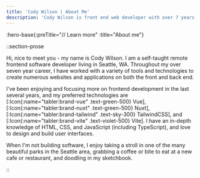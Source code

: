 ```yaml
---
title: 'Cody Wilson | About Me'
description: 'Cody Wilson is front end web developer with over 7 years of experience working in numerous roles using a variety of tools and technologies.'
---
```


:hero-base{:preTitle="// Learn more" :title="About me"}

::section-prose
<div class="px-8 pt-16 pb-8 -mt-48 lg:p-16 bg-neutral-800">
Hi, nice to meet you - my name is Cody Wilson. I am a self-taught remote frontend software developer living in Seattle, WA. Throughout my over seven year career, I have worked with a variety of tools and technologies to create numerous websites and applications on both the front and back end.

I've been enjoying and focusing more on frontend development in the last several years, and my preferred technologies are [:Icon{:name="tabler:brand-vue" .text-green-500} Vue], [:Icon{:name="tabler:brand-nuxt" .text-green-500} Nuxt], [:Icon{:name="tabler:brand-tailwind" .text-sky-300} TailwindCSS], and [:Icon{:name="tabler:brand-vite" .text-violet-500} Vite]. I have an in-depth knowledge of HTML, CSS, and JavaScript (including TypeScript), and love to design and build user interfaces.

When I'm not building software, I enjoy taking a stroll in one of the many beautiful parks in the Seattle area, grabbing a coffee or bite to eat at a new cafe or restaurant, and doodling in my sketchbook.
</div>
::
